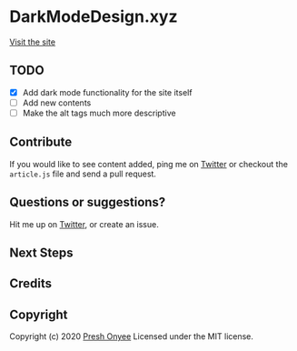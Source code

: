 # DarkModeDesign.xyz

[Visit the site](https://darkmodedesign.xyz)

## TODO

- [x] Add dark mode functionality for the site itself
- [ ] Add new contents
- [ ] Make the alt tags much more descriptive

## Contribute

If you would like to see content added, ping me on [Twitter](https://mobile.twitter.com/preshonyee) or checkout the `article.js` file and send a pull request.

## Questions or suggestions?

Hit me up on [Twitter](https://mobile.twitter.com/@99presh), or create an issue.

## Next Steps

## Credits

## Copyright

Copyright (c) 2020 [Presh Onyee](https://design.preshonyee.com) Licensed under the MIT license.
